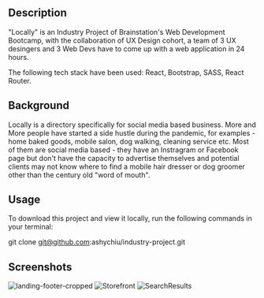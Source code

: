 
## Description

"Locally" is an Industry Project of Brainstation's Web Development Bootcamp, with the collaboration of UX Design cohort, a team of 3 UX desingers and 3 Web Devs have to come up with a web application in 24 hours. 

The following tech stack have been used: React, Bootstrap, SASS, React Router. 

## Background

Locally is a directory specifically for social media based business. More and More people have started a side hustle during the pandemic, for examples - home baked goods, mobile salon, dog walking, cleaning service etc. Most of them are social media based - they have an Instragram or Facebook page but don't have the capacity to advertise themselves and potential clients may not know where to find a mobile hair dresser or dog groomer other than the century old "word of mouth". 

## Usage

To download this project and view it locally, run the following commands in your terminal:

git clone git@github.com:ashychiu/industry-project.git

## Screenshots
![landing-footer-cropped](https://user-images.githubusercontent.com/32230130/157357633-b6dac801-bc7e-4e4a-83e0-5decc3715101.png)
![Storefront](https://user-images.githubusercontent.com/32230130/157357648-4d9ebd90-a7d8-448d-bff5-a93321801789.png)
![SearchResults](https://user-images.githubusercontent.com/32230130/157357651-fd18f33d-0773-4757-8e00-0c992f7680f5.png)
